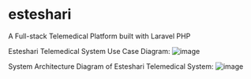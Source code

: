 # esteshari

A Full-stack Telemedical Platform built with Laravel PHP

Esteshari Telemedical System Use Case Diagram:
![image](https://github.com/saratarekabbas/esteshari/assets/52585045/9a5491e5-2528-4a66-9133-3447eba44750)

System Architecture Diagram of Esteshari Telemedical System:
![image](https://github.com/saratarekabbas/esteshari/assets/52585045/63105b4a-c7a3-4e2e-a950-b5f1ffcc8ef9)
